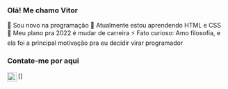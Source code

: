 ### Olá! Me chamo Vitor

🔭 Sou novo na programação
🌱 Atualmente estou aprendendo HTML e CSS
🥅 Meu plano pra 2022 é mudar de carreira
⚡ Fato curioso: Amo filosofia, e ela foi a principal motivação pra eu decidir virar programador

### Contate-me por aqui

[<img align = "left" alt=" https://mail.google.com/mail/u/0/?tab=rm&ogbl#inbox" width= "22px" src= " https://img.shields.io/badge/Gmail-D14836?style=for-the-badge&logo=gmail&logoColor=white"/>]


